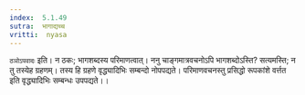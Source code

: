 ```yaml
---
index:  5.1.49
sutra:  भागाद्यच्च
vritti:  nyasa
---
```


`ठञोऽपवादः` इति। न ठकः; भागशब्दस्य परिमाणत्वात्। ननु चाङ्गमात्रवचनोऽपि भागशब्दोऽस्ति? सत्यमस्ति; न तु तस्येह ग्रहणम्। तस्य हि ग्रहणे वृद्ध्यादिभिः सम्बन्दो नोपपद्यते। परिमाणवचनस्तु प्रसिद्धो रूपकांशे वर्त्तत इति वृद्ध्यादिभिः सम्बन्धः उपपद्यते।।

